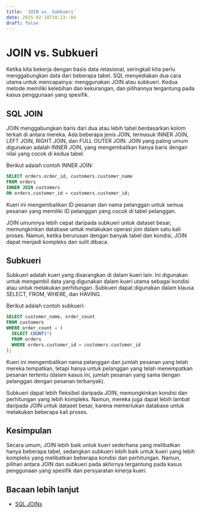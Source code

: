 ```yaml
---
title: 'JOIN vs. Subkueri'
date: 2025-02-18T18:23::04
draft: false
---
```


# JOIN vs. Subkueri

Ketika kita bekerja dengan basis data relasional, seringkali kita perlu menggabungkan data dari beberapa tabel. SQL menyediakan dua cara utama untuk mencapainya: menggunakan JOIN atau subkueri. Kedua metode memiliki kelebihan dan kekurangan, dan pilihannya tergantung pada kasus penggunaan yang spesifik.

## SQL JOIN

JOIN menggabungkan baris dari dua atau lebih tabel berdasarkan kolom terkait di antara mereka. Ada beberapa jenis JOIN, termasuk INNER JOIN, LEFT JOIN, RIGHT JOIN, dan FULL OUTER JOIN. JOIN yang paling umum digunakan adalah INNER JOIN, yang mengembalikan hanya baris dengan nilai yang cocok di kedua tabel.

Berikut adalah contoh INNER JOIN:

```sql
SELECT orders.order_id, customers.customer_name
FROM orders
INNER JOIN customers
ON orders.customer_id = customers.customer_id;
```

Kueri ini mengembalikan ID pesanan dan nama pelanggan untuk semua pesanan yang memiliki ID pelanggan yang cocok di tabel pelanggan.

JOIN umumnya lebih cepat daripada subkueri untuk dataset besar, memungkinkan database untuk melakukan operasi join dalam satu kali proses. Namun, ketika berurusan dengan banyak tabel dan kondisi, JOIN dapat menjadi kompleks dan sulit dibaca.

## Subkueri

Subkueri adalah kueri yang disarangkan di dalam kueri lain. Ini digunakan untuk mengambil data yang digunakan dalam kueri utama sebagai kondisi atau untuk melakukan perhitungan. Subkueri dapat digunakan dalam klausa SELECT, FROM, WHERE, dan HAVING.

Berikut adalah contoh subkueri:

```sql
SELECT customer_name, order_count
FROM customers
WHERE order_count = (
  SELECT COUNT(*)
  FROM orders
  WHERE orders.customer_id = customers.customer_id
);
```

Kueri ini mengembalikan nama pelanggan dan jumlah pesanan yang telah mereka tempatkan, tetapi hanya untuk pelanggan yang telah menempatkan pesanan tertentu (dalam kasus ini, jumlah pesanan yang sama dengan pelanggan dengan pesanan terbanyak).

Subkueri dapat lebih fleksibel daripada JOIN, memungkinkan kondisi dan perhitungan yang lebih kompleks. Namun, mereka juga dapat lebih lambat daripada JOIN untuk dataset besar, karena memerlukan database untuk melakukan beberapa kali proses.

## Kesimpulan

Secara umum, JOIN lebih baik untuk kueri sederhana yang melibatkan hanya beberapa tabel, sedangkan subkueri lebih baik untuk kueri yang lebih kompleks yang melibatkan beberapa kondisi dan perhitungan. Namun, pilihan antara JOIN dan subkueri pada akhirnya tergantung pada kasus penggunaan yang spesifik dan persyaratan kinerja kueri.

## Bacaan lebih lanjut

- [SQL JOINs](https://www.w3schools.com/sql/sql_join.asp)
